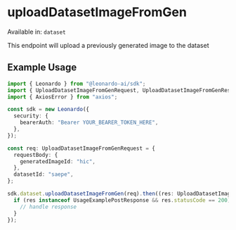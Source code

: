 # uploadDatasetImageFromGen
Available in: `dataset`

This endpoint will upload a previously generated image to the dataset

## Example Usage
```typescript
import { Leonardo } from "@leonardo-ai/sdk";
import { UploadDatasetImageFromGenRequest, UploadDatasetImageFromGenResponse } from "@leonardo-ai/sdk/dist/sdk/models/operations";
import { AxiosError } from "axios";

const sdk = new Leonardo({
  security: {
    bearerAuth: "Bearer YOUR_BEARER_TOKEN_HERE",
  },
});

const req: UploadDatasetImageFromGenRequest = {
  requestBody: {
    generatedImageId: "hic",
  },
  datasetId: "saepe",
};

sdk.dataset.uploadDatasetImageFromGen(req).then((res: UploadDatasetImageFromGenResponse | AxiosError) => {
  if (res instanceof UsageExamplePostResponse && res.statusCode == 200) {
    // handle response
  }
});
```